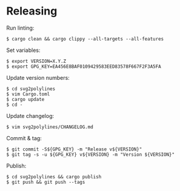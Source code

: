 # Releasing

Run linting:

    $ cargo clean && cargo clippy --all-targets --all-features

Set variables:

    $ export VERSION=X.Y.Z
    $ export GPG_KEY=EA456E8BAF0109429583EED83578F667F2F3A5FA

Update version numbers:

    $ cd svg2polylines
    $ vim Cargo.toml
    $ cargo update
    $ cd -

Update changelog:

    $ vim svg2polylines/CHANGELOG.md

Commit & tag:

    $ git commit -S${GPG_KEY} -m "Release v${VERSION}"
    $ git tag -s -u ${GPG_KEY} v${VERSION} -m "Version ${VERSION}"

Publish:

    $ cd svg2polylines && cargo publish
    $ git push && git push --tags
